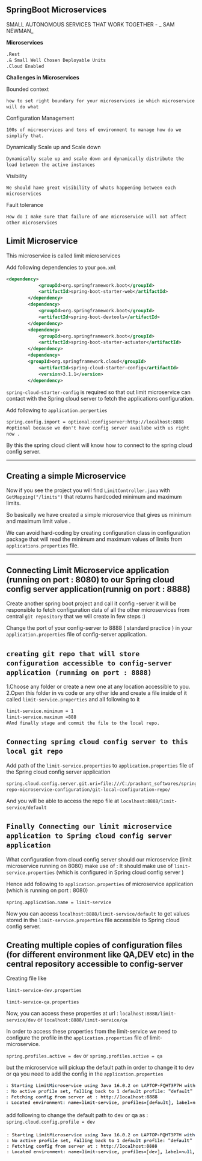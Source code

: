 ## SpringBoot Microservices

SMALL AUTONOMOUS SERVICES THAT WORK TOGETHER -  _  SAM NEWMAN_

**Microservices**

	.Rest
	.& Small Well Chosen Deployable Units
	.Cloud Enabled
	
**Challenges in Microservices**

Bounded context

	how to set right boundary for your microservices ie which microservice will do what
	
Configuration Management

	100s of microservices and tons of environment to manage how do we simplify that.

Dynamically Scale up and Scale down
	
	Dynamically scale up and scale down and dynamically distribute the load between the active instances

Visibility
	
	We should have great visibility of whats happening between each microservices

Fault tolerance

	How do I make sure that failure of one microservice will not affect other microservices
	
## Limit Microservice

This microservice is called limit microservices

Add following dependencies to your `pom.xml` 

```xml
<dependency>
			<groupId>org.springframework.boot</groupId>
			<artifactId>spring-boot-starter-web</artifactId>
		</dependency>
		<dependency>
			<groupId>org.springframework.boot</groupId>
			<artifactId>spring-boot-devtools</artifactId>
		</dependency>
		<dependency>
			<groupId>org.springframework.boot</groupId>
			<artifactId>spring-boot-starter-actuator</artifactId>
		</dependency>
		<dependency>
	    <groupId>org.springframework.cloud</groupId>
		    <artifactId>spring-cloud-starter-config</artifactId>
		    <version>3.1.1</version>
		</dependency>
```

`spring-cloud-starter-config` is required so that out limit microservice can contact with the Spring cloud server to fetch the applications configuration.

Add following to `application.perperties` 

```.properties
spring.config.import = optional:configserver:http://localhost:8888 
#optional because we don't have config server availabe with us right now .
```
By this the spring cloud client will know how to connect to the spring cloud config server.

---

Creating a simple Microservice
--

Now if you see the project you will find `LimitController.java` with `GetMapping("/limits")` that returns hardcoded minimum and maximum limits.

So basically we have created a simple microservice that gives us minimum and maximum limit value .

We can avoid hard-coding by creating configuration class in configuration package that will read the minimum and maximum values of limits from `applications.properties` file.

----

Connecting Limit Microservice application (running on port : 8080) to our Spring cloud config server application(runnig on port : 8888)
--

Create another spring boot project and call it config -server it will be responsible to fetch configuration data of all the other microservices from central `git repository` that we will create in few steps :)

Change the port of your config-server to 8888 ( standard practice ) in your `application.properties` file of config-server application.

`creating git repo that will store configuration accessible to config-server application (running on port : 8888)`
-
1.Choose any folder or create a new one at any location accessible to you.
2.Open this folder in vs code or any other ide and create a file inside of it called `limit-service.properties` and all following to it 
	

	limit-service.minimum = 1
	limit-service.maximum =888
	#And finally stage and commit the file to the local repo.
	
`Connecting spring cloud config server to this local git repo`
-
Add path of the `limit-service.properties` to `application.properties` file of the Spring cloud config server application

```.properties
spring.cloud.config.server.git.uri=file:///C:/prashant_softwares/springboot_projects/git-repo-microservice-configuration/git-local-configuration-repo/

```
And you will be able to access the repo file at `localhost:8888/limit-service/default`

`Finally Connecting our limit microservice application to Spring cloud config server application`
-
What configuration from cloud config server should our microservice (limit microservice running on 8080) make use of : It should make use of `limit-service.properties` (which is configured in Spring cloud config server )

Hence add following to `application.properties` of microservice application (which is running on port : 8080)

`spring.application.name = limit-service`

Now you can access `localhost:8888/limit-service/default` to get values stored in the `limit-service.properties` file accessible to Spring cloud config server.

Creating multiple copies of configuration files (for different environment like QA,DEV etc) in the central repository accessible to config-server
-
Creating file like 

`limit-service-dev.properties` 

`limit-service-qa.properties`

Now, you can access these properties at url : `localhost:8888/limit-service/dev` or `localhost:8888/limit-service/qa` 

In order to access these properties from the limit-service we need to configure the profile in the `application.properties` file of limit-microservice.

`spring.profiles.active = dev` 
or 
`spring.profiles.active = qa`

but the microservice will pickup the default path in order to change it to dev or qa you need to add the config in the `application.properties`

<img src= "src/main/resources/static/images/default-confilg-path.PNG" >

 add following to change the default path to dev or qa as : `spring.cloud.config.profile = dev`
 
 <img src = "src/main/resources/static/images/dev-config-path.PNG">


























